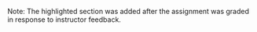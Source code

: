 Note: The highlighted section was added after the assignment was graded in response to instructor feedback.